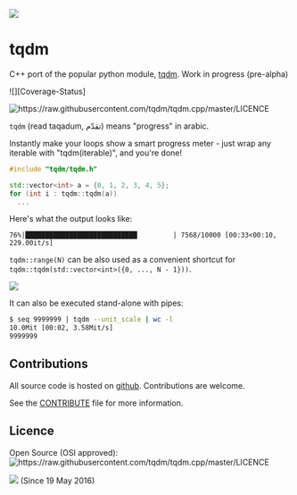 ![][Logo]

tqdm
====

C++ port of the popular python module, [tqdm](https://github/tqdm/tqdm). Work in progress (pre-alpha)

![][Coverage-Status]

<!--
![][Build-Status] ![][Coverage-Status] ![][Branch-Coverage-Status]

![][DOI-URI]
-->

![][Licence]

`tqdm` (read taqadum, تقدّم) means "progress" in arabic.

Instantly make your loops show a smart progress meter - just wrap any
iterable with "tqdm(iterable)", and you're done!

``` cpp
#include "tqdm/tqdm.h"

std::vector<int> a = {0, 1, 2, 3, 4, 5};
for (int i : tqdm::tqdm(a))
  ...
```

Here's what the output looks like:

``76%|████████████████████████████         | 7568/10000 [00:33<00:10, 229.00it/s]``

`tqdm::range(N)` can be also used as a convenient shortcut for
`tqdm::tqdm(std::vector<int>({0, ..., N - 1}))`.

![][Screenshot]

It can also be executed stand-alone with pipes:

``` sh
$ seq 9999999 | tqdm --unit_scale | wc -l
10.0Mit [00:02, 3.58Mit/s]
9999999
```


Contributions
-------------

All source code is hosted on [github](https://github.com/tqdm/tqdm.cpp).
Contributions are welcome.

See the
[CONTRIBUTE](https://raw.githubusercontent.com/tqdm/tqdm.cpp/master/CONTRIBUTE)
file for more information.


Licence
-------

Open Source (OSI approved): ![][Licence]


![][Readme-Hits] (Since 19 May 2016)

  [Logo]: https://raw.githubusercontent.com/tqdm/tqdm/master/logo.png
  [Screenshot]: https://raw.githubusercontent.com/tqdm/tqdm.cpp/master/images/tqdm.gif
  [Github-Status]: https://img.shields.io/github/tag/tqdm/tqdm.cpp.svg?maxAge=2592000 "https://github.com/tqdm/tqdm.cpp/releases"
  [Github-Forks]: https://img.shields.io/github/forks/tqdm/tqdm.cpp.svg "https://github.com/tqdm/tqdm.cpp/network"
  [Github-Stars]: https://img.shields.io/github/stars/tqdm/tqdm.cpp.svg "https://github.com/tqdm/tqdm.cpp/stargazers"
  [Licence]: https://img.shields.io/pypi/l/tqdm.svg "https://raw.githubusercontent.com/tqdm/tqdm.cpp/master/LICENCE"
  [Readme-Hits]: http://hitt.herokuapp.com/tqdm/tqdm_cpp.svg
  [Coverage Status]: https://coveralls.io/repos/github/tqdm/tqdm.cpp/badge.svg?branch=master "https://coveralls.io/github/tqdm/tqdm.cpp?branch=master"
